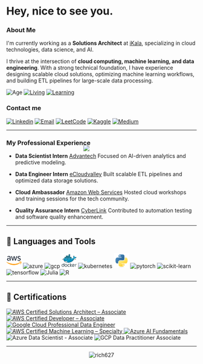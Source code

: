 <h1>Hey, nice to see you.</h1>

### About Me
I'm currently working as a **Solutions Architect** at [iKala](https://ikala.ai/zh-tw/), specializing in cloud technologies, data science, and AI.

I thrive at the intersection of **cloud computing, machine learning, and data engineering**. With a strong technical foundation, I have experience designing scalable cloud solutions, optimizing machine learning workflows, and building ETL pipelines for large-scale data processing.

![Age](https://img.shields.io/badge/age-23-blue)
[![Living](https://img.shields.io/badge/Living-Taipei%2C%20Taiwan-blue)](https://en.wikipedia.org/wiki/Taipei)
[![Learning](https://img.shields.io/badge/Learning%20at-Fu%20Jen%20Catholic%20University-blue)](https://www.fju.edu.tw//)

### Contact me
[![Linkedin](https://img.shields.io/badge/LinkedIn-blue?logo=linkedin&logoColor=white&style=for-the-badge&url=https://linkedin.com/in/rich-liu)](https://www.linkedin.com/in/rich-liu)
[![Email](https://img.shields.io/badge/Gmail-D14836?style=for-the-badge&logo=gmail&logoColor=white)](mailto:rich.liu627@gmail.com)
[![LeetCode](https://img.shields.io/badge/-LeetCode-FFA116?style=for-the-badge&logo=LeetCode&logoColor=black)](https://leetcode.com/LiuRich/)
[![Kaggle](https://img.shields.io/badge/Kaggle-20BEFF?style=for-the-badge&logo=Kaggle&logoColor=white)](https://www.kaggle.com/rich627)
[![Medium](https://img.shields.io/badge/Medium-000000?style=for-the-badge&logo=medium&logoColor=white)](https://medium.com/@rich627)

---

### My Professional Experience
<img align="right" src="https://user-images.githubusercontent.com/74038190/212748842-9fcbad5b-6173-4175-8a61-521f3dbb7514.gif" width="300" style="margin-top: -20px;">

- **Data Scientist Intern** [Advantech](https://www.advantech.com/)
  Focused on AI-driven analytics and predictive modeling.

- **Data Engineer Intern** [eCloudvalley](https://www.ecloudvalley.com/)
  Built scalable ETL pipelines and optimized data storage solutions.

- **Cloud Ambassador** [Amazon Web Services](https://aws.amazon.com/)
  Hosted cloud workshops and training sessions for the tech community.

- **Quality Assurance Intern** [CyberLink](https://www.cyberlink.com/)
  Contributed to automation testing and software quality enhancement.

---

## :rocket: Languages and Tools
<p align="left">
  <img src="https://raw.githubusercontent.com/devicons/devicon/master/icons/amazonwebservices/amazonwebservices-original-wordmark.svg" alt="aws" width="40" height="40"/>
  <img src="https://www.vectorlogo.zone/logos/microsoft_azure/microsoft_azure-icon.svg" alt="azure" width="40" height="40"/>
  <img src="https://www.vectorlogo.zone/logos/google_cloud/google_cloud-icon.svg" alt="gcp" width="40" height="40"/>
  <img src="https://raw.githubusercontent.com/devicons/devicon/master/icons/docker/docker-original-wordmark.svg" alt="docker" width="40" height="40"/>
  <img src="https://www.vectorlogo.zone/logos/kubernetes/kubernetes-icon.svg" alt="kubernetes" width="40" height="40"/>
  <img src="https://raw.githubusercontent.com/devicons/devicon/master/icons/python/python-original.svg" alt="python" width="40" height="40"/>
  <img src="https://www.vectorlogo.zone/logos/pytorch/pytorch-icon.svg" alt="pytorch" width="40" height="40"/>
  <img src="https://upload.wikimedia.org/wikipedia/commons/0/05/Scikit_learn_logo_small.svg" alt="scikit-learn" width="40" height="40"/>
  <img src="https://www.vectorlogo.zone/logos/tensorflow/tensorflow-icon.svg" alt="tensorflow" width="40" height="40"/>
  <img src="https://www.vectorlogo.zone/logos/julialang/julialang-icon.svg" alt="Julia" width="40" height="40"/>
  <img src="https://www.vectorlogo.zone/logos/r-project/r-project-icon.svg" alt="R" width="40" height="40"/>
</p>

---

## :scroll: Certifications

<p align="left">
  <a href="https://www.credly.com/badges/9c57cd7c-314a-478f-8b95-78e0f0863915/public_url">
    <img src="https://images.credly.com/images/0e284c3f-5164-4b21-8660-0d84737941bc/twitter_thumb_201604_image.png" alt="AWS Certified Solutions Architect – Associate" width="120"/>
  </a>
  <a href="https://www.credly.com/badges/a2fe3119-46f3-4645-ba43-9cf45ca0e0af/public_url">
    <img src="https://d1.awsstatic.com/training-and-certification/certification-badges/AWS-Certified-Developer-Associate_badge.5c083fa855fe82c1cf2d0c8b883c265ec72a17c0.png" alt="AWS Certified Developer – Associate" width="120"/>
  </a>
  <a href="https://www.credly.com/badges/975cbab0-458e-4aa8-899a-2b04c3613ca5/public_url">
    <img src="https://richrose.dev/images/pde-badge.png" alt="Google Cloud Professional Data Engineer" width="120"/>
  </a>
  <a href="https://www.credly.com/badges/be301b84-05ac-46cb-a919-d09de14bd5d7/public_url">
    <img src="https://d1.awsstatic.com/training-and-certification/certification-badges/AWS-Certified-Machine-Learning-Specialty_badge.e5d66b56552bbf046f905bacaecef6dad0ae7180.png" alt="AWS Certified Machine Learning – Specialty" width="120"/>
  </a>
  <a href="https://www.credly.com/badges/913255b9-2fd4-4276-98fa-3d519aec45c3/public_url">
    <img src="https://learn.build-school.com/wp-content/uploads/2023/07/ai900badge.png" alt="Azure AI Fundamentals" width="120"/>
  </a>
  <img src="https://miro.medium.com/v2/resize:fit:600/1*0II-GwnU9Ad4S8IrDGF3fQ.png" alt="Azure Data Scientist - Associate" width="120"/>
  <img src="https://images.credly.com/size/680x680/images/3e3f6d8b-b37e-4a3d-93d0-6f2bafa5f03c/blob" alt="GCP Data Practitioner Associate" width="120"/>
</p>

---

<p align="center">
  <img src="https://github-readme-stats.vercel.app/api?username=rich627&show_icons=true&locale=en" alt="rich627" />
</p>
